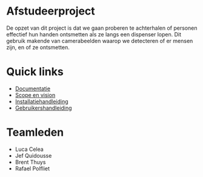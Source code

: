 # Afstudeerproject

De opzet van dit project is dat we gaan proberen te achterhalen of personen effectief hun handen ontsmetten als ze langs een dispenser lopen. Dit gebruik makende van camerabeelden waarop we detecteren of er mensen zijn, en of ze ontsmetten.

# Quick links

- [Documentatie](doc)
- [Scope en vision](doc/scope-vision.md)
- [Installatiehandleiding](doc/installatie.md)
- [Gebruikershandleiding](doc/gebruikers.md)

# Teamleden

- Luca Celea
- Jef Quidousse
- Brent Thuys
- Rafael Polfliet
